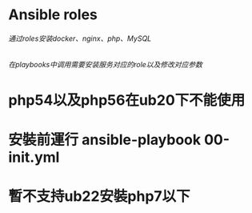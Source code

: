 # Ansible roles

###### 通过roles安装docker、nginx、php、MySQL

###### 在playbooks中调用需要安装服务对应的role以及修改对应参数

# php54以及php56在ub20下不能使用

# 安裝前運行 ansible-playbook 00-init.yml

# 暫不支持ub22安裝php7以下
